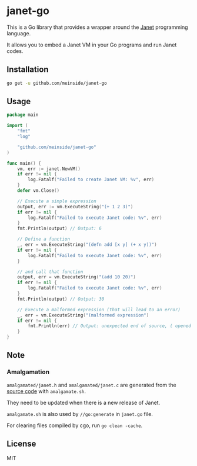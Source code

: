 # janet-go

This is a Go library that provides a wrapper around the [Janet](https://janet-lang.org/) programming language.

It allows you to embed a Janet VM in your Go programs and run Janet codes.

## Installation

```bash
go get -u github.com/meinside/janet-go
```

## Usage

```go
package main

import (
	"fmt"
	"log"

	"github.com/meinside/janet-go"
)

func main() {
	vm, err := janet.NewVM()
	if err != nil {
		log.Fatalf("Failed to create Janet VM: %v", err)
	}
	defer vm.Close()

	// Execute a simple expression
	output, err := vm.ExecuteString("(+ 1 2 3)")
	if err != nil {
		log.Fatalf("Failed to execute Janet code: %v", err)
	}
	fmt.Println(output) // Output: 6

	// Define a function
	_, err = vm.ExecuteString("(defn add [x y] (+ x y))")
	if err != nil {
		log.Fatalf("Failed to execute Janet code: %v", err)
	}

	// and call that function
	output, err = vm.ExecuteString("(add 10 20)")
	if err != nil {
		log.Fatalf("Failed to execute Janet code: %v", err)
	}
	fmt.Println(output) // Output: 30

	// Execute a malformed expression (that will lead to an error)
	_, err = vm.ExecuteString("(malformed expression")
	if err != nil {
		fmt.Println(err) // Output: unexpected end of source, ( opened at line 1, column 1
	}
}
```

## Note

### Amalgamation

`amalgamated/janet.h` and `amalgamated/janet.c` are generated from the [source code](https://github.com/janet-lang/janet) with `amalgamate.sh`.

They need to be updated when there is a new release of Janet.

`amalgamate.sh` is also used by `//go:generate` in `janet.go` file.

For clearing files compiled by cgo, run `go clean -cache`.

## License

MIT

